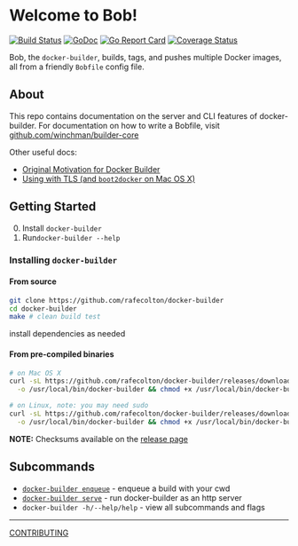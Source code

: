 # Welcome to Bob!

[![Build Status](https://travis-ci.org/rafecolton/docker-builder.svg?branch=master)](https://travis-ci.org/rafecolton/docker-builder)
[![GoDoc](https://godoc.org/github.com/rafecolton/docker-builder?status.png)](https://godoc.org/github.com/rafecolton/docker-builder)
[![Go Report Card](https://goreportcard.com/badge/rafecolton/docker-builder)](https://goreportcard.com/report/rafecolton/docker-builder)
[![Coverage Status](https://coveralls.io/repos/github/rafecolton/docker-builder/badge.svg?branch=master)](https://coveralls.io/github/rafecolton/docker-builder?branch=master)

Bob, the `docker-builder`, builds, tags, and pushes multiple Docker images, all
from a friendly `Bobfile` config file.

## About

This repo contains documentation on the server and CLI features of
docker-builder.  For documentation on how to write a Bobfile, visit
[github.com/winchman/builder-core](https://github.com/winchman/builder-core)

Other useful docs:

* [Original Motivation for Docker Builder](_docs/why.md)
* [Using with TLS (and `boot2docker` on Mac OS X)](_docs/using-with-tls.md)

## Getting Started

0. Install `docker-builder`
0. Run`docker-builder --help`

### Installing `docker-builder`

#### From source

```bash
git clone https://github.com/rafecolton/docker-builder
cd docker-builder
make # clean build test
```

install dependencies as needed

#### From pre-compiled binaries

```bash
# on Mac OS X
curl -sL https://github.com/rafecolton/docker-builder/releases/download/v0.10.0/docker-builder-v0.10.0-darwin-amd64 \
  -o /usr/local/bin/docker-builder && chmod +x /usr/local/bin/docker-builder

# on Linux, note: you may need sudo
curl -sL https://github.com/rafecolton/docker-builder/releases/download/v0.10.0/docker-builder-v0.10.0-linux-amd64 \
  -o /usr/local/bin/docker-builder && chmod +x /usr/local/bin/docker-builder
```

**NOTE:** Checksums available on the [release page](https://github.com/rafecolton/docker-builder/releases)

## Subcommands

* [`docker-builder enqueue`](_docs/subcommands/enqueue.md) - enqueue a
  build with your cwd
* [`docker-builder serve`](_docs/subcommands/serve.md) - run
  docker-builder as an http server 
* `docker-builder -h/--help/help` - view all subcommands and flags

----

[CONTRIBUTING](CONTRIBUTING.md)
